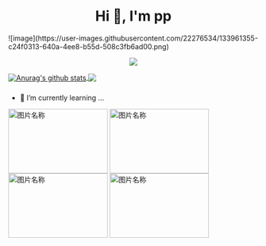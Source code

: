 <h1 align="center">Hi 👋, I'm pp </h1>![image](https://user-images.githubusercontent.com/22276534/133961355-c24f0313-640a-4ee8-b55d-508c3fb6ad00.png)


<p align="center"> 
  <img src="https://profile-counter.glitch.me/MachineLP/count.svg" />
</p>

<a href="https://github.com/MachineLP">
  <img align="center" src="https://github-readme-stats-teal.vercel.app/api?username=MachineLP&show_icons=truet&include_all_commits=True&hide=contribs" alt="Anurag's github stats" />
</a>

<a href="https://github.com/MachineLP">
  <!-- Change the `github-readme-stats.anuraghazra1.vercel.app` to `github-readme-stats.vercel.app`  -->
  <img align="center" src="https://github-readme-stats-teal.vercel.app/api/top-langs/?username=MachineLP&layout=compact" />
</a>

###
- 🌱 I’m currently learning ...


<img src="https://user-images.githubusercontent.com/9102141/87268895-3e0d0780-c4fe-11ea-849e-6140b7e0d4de.gif" width = "200" height = "130" alt="图片名称" 
align=center>
<img src="https://user-images.githubusercontent.com/9102141/87268895-3e0d0780-c4fe-11ea-849e-6140b7e0d4de.gif" width = "200" height = "130" alt="图片名称" 
align=center>
<img src="https://user-images.githubusercontent.com/9102141/87268895-3e0d0780-c4fe-11ea-849e-6140b7e0d4de.gif" width = "200" height = "130" alt="图片名称" 
align=center>
<img src="https://user-images.githubusercontent.com/9102141/87268895-3e0d0780-c4fe-11ea-849e-6140b7e0d4de.gif" width = "200" height = "130" alt="图片名称" 
align=center>
